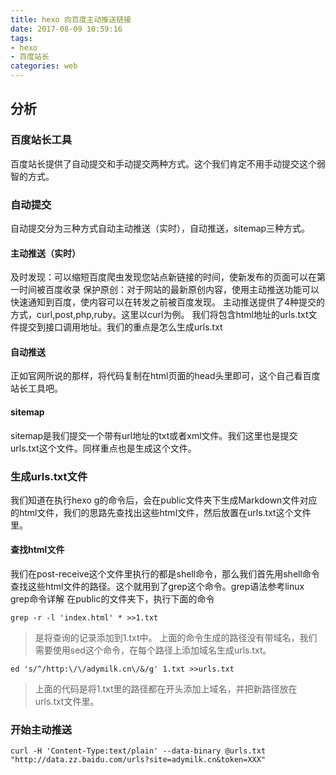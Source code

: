 ```yaml
---
title: hexo 向百度主动推送链接
date: 2017-08-09 10:59:16
tags:
- hexo
- 百度站长
categories: web
---
```


## 分析

### 百度站长工具

百度站长提供了自动提交和手动提交两种方式。这个我们肯定不用手动提交这个弱智的方式。

### 自动提交

自动提交分为三种方式自动主动推送（实时），自动推送，sitemap三种方式。

#### 主动推送（实时）

及时发现：可以缩短百度爬虫发现您站点新链接的时间，使新发布的页面可以在第一时间被百度收录
保护原创：对于网站的最新原创内容，使用主动推送功能可以快速通知到百度，使内容可以在转发之前被百度发现。
主动推送提供了4种提交的方式，curl,post,php,ruby。这里以curl为例。
我们将包含html地址的urls.txt文件提交到接口调用地址。我们的重点是怎么生成urls.txt


#### 自动推送

正如官网所说的那样，将代码复制在html页面的head头里即可，这个自己看百度站长工具吧。


#### sitemap

sitemap是我们提交一个带有url地址的txt或者xml文件。我们这里也是提交urls.txt这个文件。同样重点也是生成这个文件。

### 生成urls.txt文件

我们知道在执行hexo g的命令后，会在public文件夹下生成Markdown文件对应的html文件，我们的思路先查找出这些html文件，然后放置在urls.txt这个文件里。

#### 查找html文件
我们在post-receive这个文件里执行的都是shell命令，那么我们首先用shell命令查找这些html文件的路径。这个就用到了grep这个命令。grep语法参考linux grep命令详解
在public的文件夹下，执行下面的命令

```
grep -r -l 'index.html' * >>1.txt

```

> 是将查询的记录添加到1.txt中。
上面的命令生成的路径没有带域名，我们需要使用sed这个命令，在每个路径上添加域名生成urls.txt。


```
ed 's/^/http:\/\/adymilk.cn\/&/g' 1.txt >>urls.txt
```

> 上面的代码是将1.txt里的路径都在开头添加上域名，并把新路径放在urls.txt文件里。


### 开始主动推送

```
curl -H 'Content-Type:text/plain' --data-binary @urls.txt "http://data.zz.baidu.com/urls?site=adymilk.cn&token=XXX"
```

